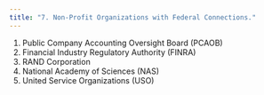 ```yaml
---
title: "7. Non-Profit Organizations with Federal Connections."
---
```



   1. Public Company Accounting Oversight Board (PCAOB)
   2. Financial Industry Regulatory Authority (FINRA)
   3. RAND Corporation
   4. National Academy of Sciences (NAS)
   5. United Service Organizations (USO)
